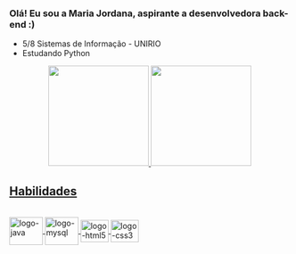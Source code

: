 ### Olá! Eu sou a Maria Jordana, aspirante a desenvolvedora back-end :)

- 5/8 Sistemas de Informação - UNIRIO
- Estudando Python


<div align="center">
  <a href="https://github.com/jojoDev02">
  <img height="180em" src="https://github-readme-stats.vercel.app/api?username=jojoDev02&show_icons=true&theme=github_dark&include_all_commits=true&count_private=true"/>
  <img height="180em" src="https://github-readme-stats.vercel.app/api/top-langs/?username=jojoDev02&layout=compact&langs_count=7&theme=github_dark&include_all_commits=true&count_private=true"/>
</div>
  
<h2> Habilidades </h2>
  
<div style="display: inline_block"><br>
<img align="center" alt="logo-java" height="50" width="60" src="https://cdn.jsdelivr.net/gh/devicons/devicon/icons/java/java-original-wordmark.svg">
<img align="center" alt="logo-mysql" height="50" width="60" src="https://cdn.jsdelivr.net/gh/devicons/devicon/icons/mysql/mysql-original-wordmark.svg">
<img align="center" alt="logo-html5" height="40" width="50" src="https://cdn.jsdelivr.net/gh/devicons/devicon/icons/html5/html5-original.svg">
<img align="center" alt="logo-css3" height="40" width="50" src="https://cdn.jsdelivr.net/gh/devicons/devicon/icons/css3/css3-original.svg">
</div>  


